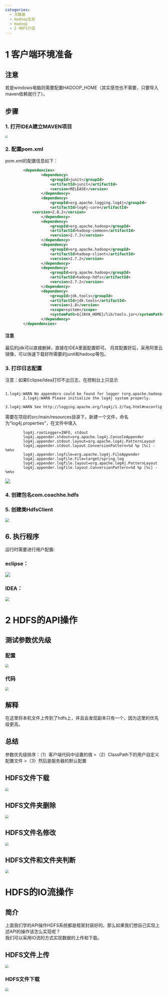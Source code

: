 ```yaml
---
categories:
  - 大数据
  - Hadoop生态
  - Hadoop
  - 2 HDFS介绍
---
```

# 1 客户端环境准备

## 注意

若是windows电脑则需要配置HADOOP_HOME（其实感觉也不需要，只要导入maven依赖就行了）。

## 步骤

### 1. 打开IDEA建立MAVEN项目
<img src="https://coachhe.oss-cn-shenzhen.aliyuncs.com/Hadoop/20201210160835.png" style="zoom:50%;" />

### 2. 配置pom.xml  
pom.xml的配置信息如下：

```xml
		<dependencies>
				<dependency>
					<groupId>junit</groupId>
					<artifactId>junit</artifactId>
					<version>RELEASE</version>
				</dependency>
				<dependency>
					<groupId>org.apache.logging.log4j</groupId>
					<artifactId>log4j-core</artifactId>
			<version>2.8.2</version>
				</dependency>
				<dependency>
					<groupId>org.apache.hadoop</groupId>
					<artifactId>hadoop-common</artifactId>
					<version>2.7.2</version>
				</dependency>
				<dependency>
					<groupId>org.apache.hadoop</groupId>
					<artifactId>hadoop-client</artifactId>
					<version>2.7.2</version>
				</dependency>
				<dependency>
					<groupId>org.apache.hadoop</groupId>
					<artifactId>hadoop-hdfs</artifactId>
					<version>2.7.2</version>
				</dependency>
				<dependency>
					<groupId>jdk.tools</groupId>
					<artifactId>jdk.tools</artifactId>
					<version>1.8</version>
					<scope>system</scope>
					<systemPath>${JAVA_HOME}/lib/tools.jar</systemPath>
				</dependency>
		</dependencies>
```

#### 注意  

最后的jdk可以直接删掉，直接在IDEA里面配置即可。
将其配置好后，采用阿里云镜像，可以快速下载好所需要的junit和hadoop等包。

### 3. 打印日志配置

注意：如果Eclipse/Idea打印不出日志，在控制台上只显示

```
		1.log4j:WARN No appenders could be found for logger (org.apache.hadoop.util.Shell).  
		2.log4j:WARN Please initialize the log4j system properly.  
		3.log4j:WARN See http://logging.apache.org/log4j/1.2/faq.html#noconfig for more info.
```

需要在项目的src/main/resources目录下，新建一个文件，命名为“log4j.properties”，在文件中填入

```
		log4j.rootLogger=INFO, stdout
		log4j.appender.stdout=org.apache.log4j.ConsoleAppender
		log4j.appender.stdout.layout=org.apache.log4j.PatternLayout
		log4j.appender.stdout.layout.ConversionPattern=%d %p [%c] - %m%n
		log4j.appender.logfile=org.apache.log4j.FileAppender
		log4j.appender.logfile.File=target/spring.log
		log4j.appender.logfile.layout=org.apache.log4j.PatternLayout
		log4j.appender.logfile.layout.ConversionPattern=%d %p [%c] - %m%n
```

![](https://coachhe.oss-cn-shenzhen.aliyuncs.com/Hadoop/20201210160930.png)

### 4. 创建包名com.coachhe.hdfs

### 5. 创建类HdfsClient

<img src="https://coachhe.oss-cn-shenzhen.aliyuncs.com/Hadoop/20201210160940.png" style="zoom:80%;" />

## 6. 执行程序

运行时需要进行用户配置:  

### eclipse：

![](https://coachhe.oss-cn-shenzhen.aliyuncs.com/Hadoop/20201210160807.png)

### IDEA：

<img src="https://coachhe.oss-cn-shenzhen.aliyuncs.com/Hadoop/20201210160956.png" style="zoom:80%;" />		



# 2 HDFS的API操作

## 测试参数优先级

### 配置

<img src="https://coachhe.oss-cn-shenzhen.aliyuncs.com/Hadoop/20201210174031.png" style="zoom:67%;" />

### 代码

<img src="https://coachhe.oss-cn-shenzhen.aliyuncs.com/Hadoop/20201210174102.png" style="zoom:67%;" />

## 解释

在这里将本机文件上传到了hdfs上，并且会发现副本只有一个，因为这里的优先级更高。

## 总结

参数优先级排序：（1）客户端代码中设置的值 >（2）ClassPath下的用户自定义配置文件 >（3）然后是服务器的默认配置

## HDFS文件下载

<img src="https://coachhe.oss-cn-shenzhen.aliyuncs.com/Hadoop/20201210174210.png" style="zoom:67%;" />

## HDFS文件夹删除

<img src="https://coachhe.oss-cn-shenzhen.aliyuncs.com/Hadoop/20201210174229.png" style="zoom:67%;" />

## HDFS文件名修改

<img src="https://coachhe.oss-cn-shenzhen.aliyuncs.com/Hadoop/20201210174245.png" style="zoom:67%;" />

## HDFS文件和文件夹判断

<img src="https://coachhe.oss-cn-shenzhen.aliyuncs.com/Hadoop/20201210174257.png" style="zoom:67%;" />



# HDFS的IO流操作

## 简介

上面我们学的API操作HDFS系统都是框架封装好的。那么如果我们想自己实现上述API的操作该怎么实现呢？  
我们可以采用IO流的方式实现数据的上传和下载。

## HDFS文件上传

<img src="https://coachhe.oss-cn-shenzhen.aliyuncs.com/Hadoop/20201210174345.png" style="zoom:67%;" />

### HDFS文件下载

<img src="https://coachhe.oss-cn-shenzhen.aliyuncs.com/Hadoop/20201210174357.png" style="zoom:67%;" />